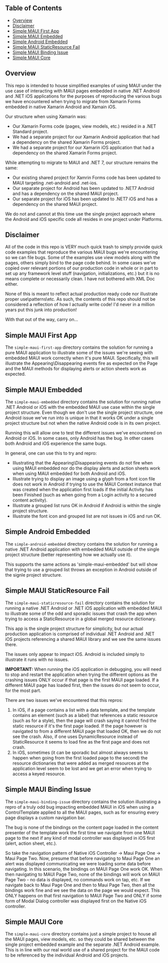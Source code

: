 ## Table of Contents

* [Overview](#overview)
* [Disclaimer](#disclaimer)
* [Simple MAUI First App](#simple-maui-first-app)
* [Simple MAUI Embedded](#simple-maui-embedded)
* [Simple Android Embedded](#simple-android-embedded)
* [Simple MAUI StaticResource Fail](#simple-maui-staticresource-fail)
* [Simple MAUI Binding Issue](#simple-maui-binding-issue)
* [Simple MAUI Core](#simple-maui-core)

## Overview

This repo is intended to house simplified examples of using MAUI under the use case of interacting with MAUI pages embedded in native .NET Android and .NET iOS applications for the purposes of reproducing the various bugs we have encountered when trying to 
migrate from Xamarin Forms embedded in native Xamarin Android and Xamain iOS.

Our structure when using Xamarin was:
* Our Xamarin Forms code (pages, view models, etc.) resided in a .NET Standard project.
* We had a separate project for our Xamarin Android application that had a dependency on the shared Xamarin Forms project.
* We had a separate project for our Xamarin iOS application that had a dependency on the shared Xamarin Forms project.

While attempting to migrate to MAUI and .NET 7, our structure remains the same:
* Our existing shared project for Xamrin Forms code has been updated to MAUI targeting .net-android and .net-ios.
* Our separate project for Android has been updated to .NET7 Android and has a dependency on the shared MAUI project.
* Our separate project for iOS has been updated to .NET7 iOS and has a dependency on the shared MAUI project.

We do not and cannot at this time use the single project approach where the Android and iOS specific code all resides in one project under Platforms.

## Disclaimer ##

All of the code in this repo is VERY much quick trash to simply provide quick code examples that reproduce the various MAUI bugs we're encountering so we can file bugs.
Some of the examples use view models along with the pages, others simply bind to the page code behind. In some cases we've copied over relevant portions of our production code in whole or in part
to set up any framework level stuff (navigation, initializations, etc.) but it is no means complete or necessarily clean. I have not bothered with XML Doc either.

None of this is meant to reflect actual production ready code nor illustrate proper use\patterns\etc. As such, the contents of this repo should not be considered a reflection of how I actually write code! I'd never in a million years put this junk into production!

With that out of the way, carry on...

## Simple MAUI First App

The `simple-maui-first-app` directory contains the solution for running a pure MAUI application to illustrate some of the issues we're seeing with embedded MAUI work correctly when it's pure MAUI.
Specifically, this will illustrate the Appearing\Disappearing events fire as expected on the Page and the MAUI methods for displaying alerts or action sheets work as expected.

## Simple MAUI Embedded

The `simple-maui-embedded` directory contains the solution for running native .NET Android or iOS with the embedded MAUI use case within the single project structure. 
Even though we don't use the single project structure, one Android issue we've run into is unique in that it works OK under a single project structure but not when the native Android code is in its own project.

Running this will allow one to test the different issues we've encountered on Android or iOS. In some cases, only Android has the bug. In other cases both Android and iOS experience the same bugs.

In general, one can use this to try and repro:
* Illustrating that the Appearing\Disappearing events do not fire when using MAUI embedded nor do the display alerts and action sheets work when using MAUI embedded for both Android and iOS.
* Illustrate trying to display an image using a glyph from a font icon file does not work in Android if trying to use the MAUI Context instance that was created when the application first loads if the initial Activity has been Finished (such as when going from a Login activity to a secured content activity).
* Illustrate a grouped list runs OK in Android if Android is within the single project structure.
* Illustrate the font icon and grouped list are not issues in iOS and run OK.

## Simple Android Embedded

The `simple-android-embedded` directory contains the solution for running a native .NET Android application with embedded MAUI outside of the single project structure (better representing how we actually use it).

This supports the same actions as 'simple-maui-embedded' but will show that trying to use a grouped list throws an exception in Android outside of the signle project structure.

## Simple MAUI StaticResource Fail

The `simple-maui-staticresource-fail` directory contains the solution for running a native .NET Android or .NET iOS application with embedded MAUI to illustrate some of the odd and sporadic issues that crash the app when
trying to access a StaticResource in a global merged resource dictionary.

This app is the single project structure for simplicity, but our actual production application is comprised of individual .NET Android and .NET iOS projects referencing a shared MAUI library and we see the same issues there. 

The issues only appear to impact iOS. Android is included simply to illustrate it runs with no issues.

**IMPORTANT:** When running the iOS application in debugging, you will need to stop and restart the application when trying the different options as the crashing issues ONLY occur if that page is the first MAUI page loaded. If a different MAUI page has loaded first, then the issues do not seem to occur, for the most part.

There are two issues we've encountered that this repros:
1. In iOS, if a page contains a list with a data template, and the template contains an element (such as a label) that references a static resource (such as for a style), then the page will crash saying it cannot find the static resource if it's the first page loaded. If the page however is navigated to from a different MAUI page that loaded OK, then we do not see the crash. Also, if one uses DynamicResource instead of StaticResource it seems to load fine as the first page and does not crash.
2. In iOS, sometimes (it can be sporadic but almost always seems to happen when going from the first loaded page to the second) the resource dictionaries that were added as merged resources at the application level seem to be lost and we get an error when trying to access a keyed resource.

## Simple MAUI Binding Issue

The `simple-maui-binding-issue` directory contains the solution illustrating a repro of a truly odd bug impacting embedded MAUI in iOS when using a ControlTemplate applied to all the MAUI pages, such as for ensuring every page displays a custom navigation bar.

The bug is none of the bindings on the content page loaded in the content presenter of the template work the first time we navigate from one MAUI page to the next if any kind of modal controller was displayed in iOS first (alert, action sheet, etc.).

So take the navigation pattern of Native iOS Controller -> Maui Page One -> Maui Page Two. Now, presume that before navigating to Maui Page One an alert was displayed communicating we were loading some data before navigating.
In this scenario, the bindings on MAUI Page One work OK. When then navigating to MAUI Page Two, none of the bindings will work on MAUI Page Two - no data is displayed, no commands work on tap, etc.
If we navigate back to Maui Page One and then to Maui Page Two, then all the bindings work fine and we see the data on the page we would expect. This ONLY happens on that first navigation to MAUI Page Two and ONLY if some form of 
Modal Dialog controller was displayed first on the Native iOS controller.

## Simple MAUI Core

The `simple-maui-core` directory contains just a simple project to house all the MAUI pages, view models, etc. so they could be shared between the single project embedded example and the separate .NET Android example.
This is in line with our real world use of a shared project for the MAUI code to be referenced by the individual Android and iOS projects.



